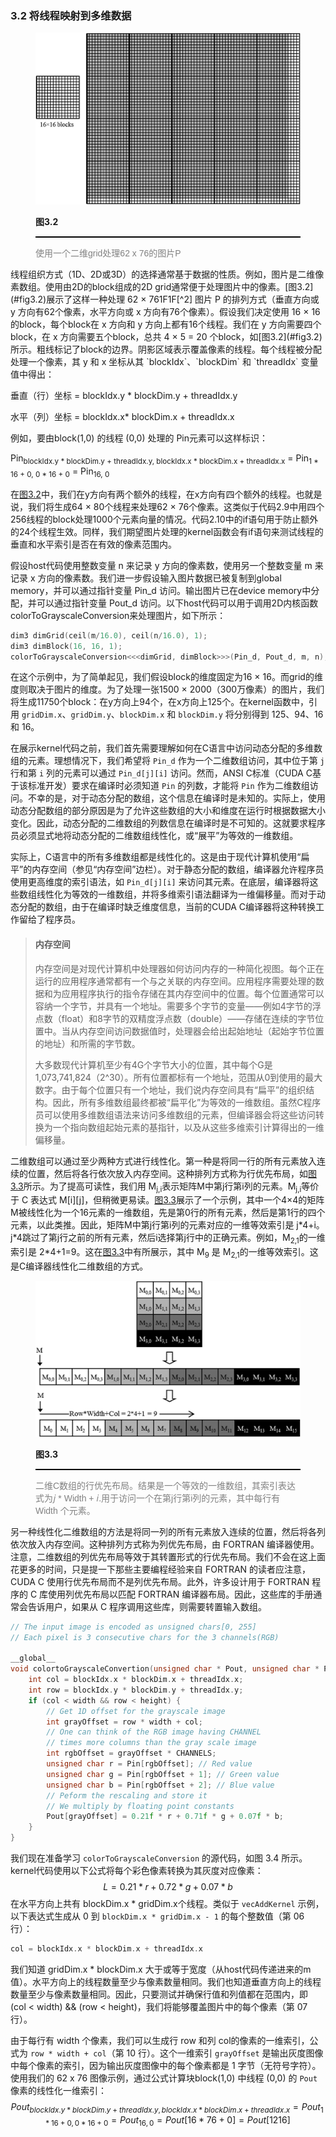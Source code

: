 ### 3.2 将线程映射到多维数据



<figure>
    <style>
     hr {
         border: none;
         height: 2px;
         background-color: black;
         margin: 5px auto;
     }
	</style>
    <img id="fig3.2" src="..\pic\chapter3\fig3.2.jpeg">
    <figcaption>
        <p class="no-indent" style="font-weight: bold;">
        图3.2
        </p>
       	<hr style="border: none; height: 2px; background-color: black; margin: 5px auto;">
        <p class="no-indent" style="font-family: 'Arial', 'Helvetica', sans-serif;color: #808080">
            使用一个二维grid处理62 x 76的图片P
        </p>
    </figcaption>
</figure>
线程组织方式（1D、2D或3D）的选择通常基于数据的性质。例如，图片是二维像素数组。使用由2D的block组成的2D grid通常便于处理图片中的像素。[图3.2](#fig3.2)展示了这样一种处理 62 × 761F1F[^2] 图片 P 的排列方式（垂直方向或 y 方向有62个像素，水平方向或 x 方向有76个像素）。假设我们决定使用 16 × 16 的block，每个block在 x 方向和 y 方向上都有16个线程。我们在 y 方向需要四个block，在 x 方向需要五个block，总共 4 × 5 = 20 个block，如[图3.2](#fig3.2)所示。粗线标记了block的边界。阴影区域表示覆盖像素的线程。每个线程被分配处理一个像素，其 y 和 x 坐标从其 `blockIdx`、`blockDim` 和 `threadIdx` 变量值中得出：

垂直（行）坐标 = blockIdx.y * blockDim.y + threadIdx.y

水平（列）坐标 = blockIdx.x* blockDim.x + threadIdx.x

例如，要由block(1,0) 的线程 (0,0) 处理的 Pin元素可以这样标识：

Pin<sub>blockIdx.y * blockDim.y + threadIdx.y, blockIdx.x * blockDim.x + threadIdx.x</sub> = Pin<sub>1 * 16 + 0, 0 * 16 + 0</sub> = Pin<sub>16, 0</sub>

在[图3.2](#fig3.2)中，我们在y方向有两个额外的线程，在x方向有四个额外的线程。也就是说，我们将生成64 × 80个线程来处理62 × 76个像素。这类似于代码2.9中用四个256线程的block处理1000个元素向量的情况。代码2.10中的if语句用于防止额外的24个线程生效。同样，我们期望图片处理的kernel函数会有if语句来测试线程的垂直和水平索引是否在有效的像素范围内。

假设host代码使用整数变量 n 来记录 y 方向的像素数，使用另一个整数变量 m 来记录 x 方向的像素数。我们进一步假设输入图片数据已被复制到global memory，并可以通过指针变量 Pin_d 访问。输出图片已在device memory中分配，并可以通过指针变量 Pout_d 访问。以下host代码可以用于调用2D内核函数colorToGrayscaleConversion来处理图片，如下所示：

```c
dim3 dimGrid(ceil(m/16.0), ceil(n/16.0), 1);
dim3 dimBlock(16, 16, 1);
colorToGrayscaleConversion<<<dimGrid, dimBlock>>>(Pin_d, Pout_d, m, n);
```

在这个示例中，为了简单起见，我们假设block的维度固定为16 × 16。而grid的维度则取决于图片的维度。为了处理一张1500 × 2000（300万像素）的图片，我们将生成11750个block：在y方向上94个，在x方向上125个。在kernel函数中，引用 `gridDim.x`、`gridDim.y`、`blockDim.x` 和 `blockDim.y` 将分别得到 125、94、16 和 16。

在展示kernel代码之前，我们首先需要理解如何在C语言中访问动态分配的多维数组的元素。理想情况下，我们希望将 `Pin_d` 作为一个二维数组访问，其中位于第 `j` 行和第 `i` 列的元素可以通过 `Pin_d[j][i]` 访问。然而，ANSI C标准（CUDA C基于该标准开发）要求在编译时必须知道 `Pin` 的列数，才能将 `Pin` 作为二维数组访问。不幸的是，对于动态分配的数组，这个信息在编译时是未知的。实际上，使用动态分配数组的部分原因是为了允许这些数组的大小和维度在运行时根据数据大小变化。因此，动态分配的二维数组的列数信息在编译时是不可知的。这就要求程序员必须显式地将动态分配的二维数组线性化，或“展平”为等效的一维数组。

实际上，C语言中的所有多维数组都是线性化的。这是由于现代计算机使用“扁平”的内存空间（参见“内存空间”边栏）。对于静态分配的数组，编译器允许程序员使用更高维度的索引语法，如 `Pin_d[j][i]` 来访问其元素。在底层，编译器将这些数组线性化为等效的一维数组，并将多维索引语法翻译为一维偏移量。而对于动态分配的数组，由于在编译时缺乏维度信息，当前的CUDA C编译器将这种转换工作留给了程序员。

> #### 内存空间
>
> 内存空间是对现代计算机中处理器如何访问内存的一种简化视图。每个正在运行的应用程序通常都有一个与之关联的内存空间。应用程序需要处理的数据和为应用程序执行的指令存储在其内存空间中的位置。每个位置通常可以容纳一个字节，并具有一个地址。需要多个字节的变量——例如4字节的浮点数（float）和8字节的双精度浮点数（double）——存储在连续的字节位置中。当从内存空间访问数据值时，处理器会给出起始地址（起始字节位置的地址）和所需的字节数。
>
> 大多数现代计算机至少有4G个字节大小的位置，其中每个G是1,073,741,824（2^30）。所有位置都标有一个地址，范围从0到使用的最大数字。由于每个位置只有一个地址，我们说内存空间具有“扁平”的组织结构。因此，所有多维数组最终都被“扁平化”为等效的一维数组。虽然C程序员可以使用多维数组语法来访问多维数组的元素，但编译器会将这些访问转换为一个指向数组起始元素的基指针，以及从这些多维索引计算得出的一维偏移量。

二维数组可以通过至少两种方式进行线性化。第一种是将同一行的所有元素放入连续的位置，然后将各行依次放入内存空间。这种排列方式称为行优先布局，如[图3.3](#fig3.3)所示。为了提高可读性，我们用 M<sub>j,i</sub>表示矩阵M中第j行第i列的元素。M<sub>j,i</sub>等价于 C 表达式 M\[i][j]，但稍微更易读。[图3.3](#fig3.3)展示了一个示例，其中一个4×4的矩阵M被线性化为一个16元素的一维数组，先是第0行的所有元素，然后是第1行的四个元素，以此类推。因此，矩阵M中第j行第i列的元素对应的一维等效索引是 j\*4+i。j*4跳过了第j行之前的所有元素，然后i选择第j行中的正确元素。例如，M<sub>2,1</sub>的一维索引是 2\*4+1=9。这在[图3.3](#fig3.3)中有所展示，其中 M<sub>9</sub> 是 M<sub>2,1</sub>的一维等效索引。这是C编译器线性化二维数组的方式。

<figure>
    <style>
     hr {
         border: none;
         height: 2px;
         background-color: black;
         margin: 5px auto;
     }
	</style>
    <img id="fig3.3" src="..\pic\chapter3\fig3.3.jpeg">
    <figcaption>
        <p class="no-indent" style="font-weight: bold;">
        图3.3
        </p>
       	<hr style="border: none; height: 2px; background-color: black; margin: 5px auto;">
        <p class="no-indent" style="font-family: 'Arial', 'Helvetica', sans-serif;color: #808080">
        二维C数组的行优先布局。结果是一个等效的一维数组，其索引表达式为𝑗 * Width + 𝑖.用于访问一个在第j行第i列的元素，其中每行有Width 个元素。
        </p>
    </figcaption>
</figure>

另一种线性化二维数组的方法是将同一列的所有元素放入连续的位置，然后将各列依次放入内存空间。这种排列方式称为列优先布局，由 FORTRAN 编译器使用。注意，二维数组的列优先布局等效于其转置形式的行优先布局。我们不会在这上面花更多的时间，只是提一下那些主要编程经验来自 FORTRAN 的读者应注意，CUDA C 使用行优先布局而不是列优先布局。此外，许多设计用于 FORTRAN 程序的 C 库使用列优先布局以匹配 FORTRAN 编译器布局。因此，这些库的手册通常会告诉用户，如果从 C 程序调用这些库，则需要转置输入数组。

```c
// The input image is encoded as unsigned chars[0, 255]
// Each pixel is 3 consecutive chars for the 3 channels(RGB)

__global__
void colortoGrayscaleConvertion(unsigned char * Pout, unsigned char * Pin, int width, int height) {
    int col = blockIdx.x * blockDim.x + threadIdx.x;
    int row = blockIdx.y * blockDim.y + threadIdx.y;
    if (col < width && row < height) {
        // Get 1D offset for the grayscale image
        int grayOffset = row * width + col;
        // One can think of the RGB image having CHANNEL
        // times more columns than the gray scale image
        int rgbOffset = grayOffset * CHANNELS;
        unsigned char r = Pin[rgbOffset]; // Red value
        unsigned char g = Pin[rgbOffset + 1]; // Green value
        unsigned char b = Pin[rgbOffset + 2]; // Blue value
        // Peform the rescaling and store it
        // We multiply by floating point constants
        Pout[grayOffset] = 0.21f * r + 0.71f * g + 0.07f * b;
    }
}
```



我们现在准备学习 `colorToGrayscaleConversion` 的源代码，如图 3.4 所示。kernel代码使用以下公式将每个彩色像素转换为其灰度对应像素：
$$
L = 0.21 * r + 0.72 * g + 0.07 * b
$$
在水平方向上共有 blockDim.x * gridDim.x个线程。类似于 `vecAddKernel` 示例，以下表达式生成从 0 到 `blockDim.x * gridDim.x - 1` 的每个整数值（第 06 行）：

```c
col = blockIdx.x * blockDim.x + threadIdx.x
```

我们知道 gridDim.x * blockDim.x 大于或等于宽度（从host代码传递进来的m值）。水平方向上的线程数量至少与像素数量相同。我们也知道垂直方向上的线程数量至少与像素数量相同。因此，只要测试并确保行值和列值都在范围内，即 (col < width) && (row < height)，我们将能够覆盖图片中的每个像素（第 07 行）。

由于每行有 width 个像素，我们可以生成行 row 和列 col的像素的一维索引，公式为 `row * width + col`（第 10 行）。这个一维索引 `grayOffset` 是输出灰度图像中每个像素的索引，因为输出灰度图像中的每个像素都是 1 字节（无符号字符）。使用我们的 62 x 76 图像示例，通过公式计算块block(1,0) 中线程 (0,0) 的 `Pout` 像素的线性化一维索引：
$$
Pout_{blockIdx.y * blockDim.y + threadIdx.y, blockIdx.x*blockDim.x+threadIdx.x} 
=Pout_{1 * 16 +0,0*16+0}
=Pout_{16, 0} 
= Pout[16*76 + 0] = Pout[1216]
$$




























[^2]: 我们将按照降序引用多维数据的维度：z 维度，然后是 y 维度，依此类推。例如，对于一张在垂直或 y 维度有 n 个像素，水平方向或 x 维度有 m 个像素的图片，我们将其称为 n × m 图片。这遵循 C 语言多维数组的索引约定。例如，我们可以将 P\[y][x]简写为 P<sub>y,x</sub> 来表示，便于在文本和图中使用。不幸的是，这种排序与在 gridDim 和 blockDim 维度中数据维度的排序相反。当我们基于多维数组定义线程网格的维度，并由线程处理该数组时，这种差异可能会特别令人困惑。
